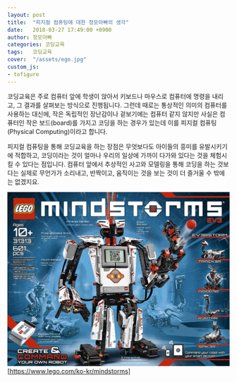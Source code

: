 ```yaml
---
layout: post
title:  "피지컬 컴퓨팅에 대한 정모아빠의 생각"
date:   2018-03-27 17:49:00 +0900
author: 정모아빠
categories: 코딩교육
tags:	코딩교육
cover:  "/assets/ego.jpg"
custom_js:
- tofigure
---
```


코딩교육은 주로 컴퓨터 앞에 학생이 앉아서 키보드나 마우스로 컴퓨터에 명령을 내리고, 그 결과를 살펴보는 방식으로 진행됩니다. 그런데 때로는 통상적인 의미의 컴퓨터를 사용하는 대신에, 작은 독립적인 장난감이나 겉보기에는 컴퓨터 같지 않지만 사실은 컴퓨터인 작은 보드(board)를 가지고 코딩을 하는 경우가 있는데 이를 피지컬 컴퓨팅(Physical Computing)이라고 합니다.

피지컬 컴퓨팅을 통해 코딩교육을 하는 장점은 무엇보다도 아이들의 흥미를 유발시키기에 적합하고, 코딩이라는 것이 얼마나 우리의 일상에 가까이 다가와 있다는 것을 체험시킬 수 있다는 점입니다. 컴퓨터 앞에서 추상적인 사고와 모델링을 통해 코딩을 하는 것보다는 실제로 무언가가 소리내고, 반짝이고, 움직이는 것을 보는 것이 더 즐거울 수 밖에는 없겠지요.

![](/assets/LEGO-Mindstorms-EV3.jpg)[https://www.lego.com/ko-kr/mindstorms]
